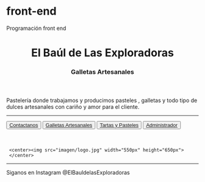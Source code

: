 # front-end
Programación front end
<html>
<head>
<title>El Baul de Las Exploradoras</title>
<meta charset="UTF-8">
<link href="https://fonts.googleapis.com/css2?family=Whisper&display=swap" rel="stylesheet">
<link rel="stylesheet" href="css/estilo.css">
<script type="text/javascript" src="desarrollo.js"></script>

</head>
<body>
	 <header>
     <h1>El Baúl de Las Exploradoras</h1>
     <h3> Galletas Artesanales </h3>
	 </header> 
	
<nav>
    <tr>
	Pastelería donde trabajamos y producimos pasteles , galletas y todo tipo de dulces artesanales con cariño y amor para el cliente.
	</tr>
	<hr>
</nav>
<section>	 
<button type="button" class="btn btn-primary"><a href="css/contacto.html">Contactanos</a></button>
<button type="button" class="btn btn-secondary"><a href="Galletas.html">Galletas Artesanales</a></button>
<button type="button" class="btn btn-success"><a href="Tartas.html">Tartas y Pasteles</a></button>
<button type="button" class="btn btn-success"><a href="admin.html">Administrador</a></button>
</section>
<br></br>


	
	

	 <center><img src="imagen/logo.jpg" width="550px" height="650px">
     </center>



<hr>
<footer>
 Siganos en Instagram @ElBauldelasExploradoras
</footer>

	
	
	 
</body>
</head>
